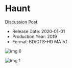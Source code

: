 # Haunt

[Discussion Post](https://www.avsforum.com/threads/bass-eq-for-filtered-movies.2995212/post-59429554)

* Release Date: 2020-01-01
* Production Year: 2019
* Format: BD/DTS-HD MA 5.1

![img 0](https://i.imgur.com/P0KsTYq.jpg)

![img 1](https://i.imgur.com/u1YQokw.png)

